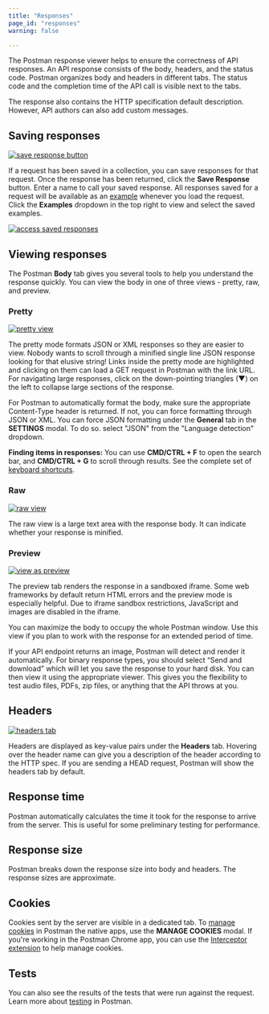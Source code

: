 ```yaml
---
title: "Responses"
page_id: "responses"
warning: false

---
```


The Postman response viewer helps to ensure the correctness of API responses. An API response consists of the body, headers, and the status code. Postman organizes body and headers in different tabs. The status code and the completion time of the API call is visible next to the tabs.

The response also contains the HTTP specification default description. However, API authors can also add custom messages.

## Saving responses

[![save response button](https://s3.amazonaws.com/postman-static-getpostman-com/postman-docs/58538745.png)](https://s3.amazonaws.com/postman-static-getpostman-com/postman-docs/58538745.png)

If a request has been saved in a collection, you can save responses for that request. Once the response has been returned, click the **Save Response** button. Enter a name to call your saved response. All responses saved for a request will be available as an [example](/docs/postman/collections/examples) whenever you load the request. Click the **Examples** dropdown in the top right to view and select the saved examples.

[![access saved responses](https://s3.amazonaws.com/postman-static-getpostman-com/postman-docs/examplesDropdown.png)](https://s3.amazonaws.com/postman-static-getpostman-com/postman-docs/examplesDropdown.png)

## Viewing responses

The Postman **Body** tab gives you several tools to help you understand the response quickly. You can view the body in one of three views - pretty, raw, and preview.

### Pretty

[![pretty view](https://s3.amazonaws.com/postman-static-getpostman-com/postman-docs/58538803.png)](https://s3.amazonaws.com/postman-static-getpostman-com/postman-docs/58538803.png)

The pretty mode formats JSON or XML responses so they are easier to view. Nobody wants to scroll through a minified single line JSON response looking for that elusive string! Links inside the pretty mode are highlighted and clicking on them can load a GET request in Postman with the link URL. For navigating large responses, click on the down-pointing triangles (▼) on the left to collapse large sections of the response.

For Postman to automatically format the body, make sure the appropriate Content-Type header is returned. If not, you can force formatting through JSON or XML. You can force JSON formatting under the **General** tab in the **SETTINGS** modal. To do so. select "JSON" from the "Language detection" dropdown.

**Finding items in responses:** You can use **CMD/CTRL + F** to open the search bar, and **CMD/CTRL + G** to scroll through results. See the complete set of [keyboard shortcuts](/docs/postman/launching_postman/navigating_postman).

### Raw

[![raw view](https://s3.amazonaws.com/postman-static-getpostman-com/postman-docs/58538811.png)](https://s3.amazonaws.com/postman-static-getpostman-com/postman-docs/58538811.png)

The raw view is a large text area with the response body. It can indicate whether your response is minified.

### Preview

[![view as preview](https://s3.amazonaws.com/postman-static-getpostman-com/postman-docs/58538940.png)](https://s3.amazonaws.com/postman-static-getpostman-com/postman-docs/58538940.png)

The preview tab renders the response in a sandboxed iframe. Some web frameworks by default return HTML errors and the preview mode is especially helpful. Due to iframe sandbox restrictions, JavaScript and images are disabled in the iframe.

You can maximize the body to occupy the whole Postman window. Use this view if you plan to work with the response for an extended period of time.

If your API endpoint returns an image, Postman will detect and render it automatically. For binary response types, you should select “Send and download” which will let you save the response to your hard disk. You can then view it using the appropriate viewer. This gives you the flexibility to test audio files, PDFs, zip files, or anything that the API throws at you.

## Headers

[![headers tab](https://s3.amazonaws.com/postman-static-getpostman-com/postman-docs/58539000.png)](https://s3.amazonaws.com/postman-static-getpostman-com/postman-docs/58539000.png)

Headers are displayed as key-value pairs under the **Headers** tab. Hovering over the header name can give you a description of the header according to the HTTP spec. If you are sending a HEAD request, Postman will show the headers tab by default.

## Response time

Postman automatically calculates the time it took for the response to arrive from the server. This is useful for some preliminary testing for performance.

## Response size

Postman breaks down the response size into body and headers. The response sizes are approximate.

## Cookies

Cookies sent by the server are visible in a dedicated tab. To [manage cookies](/docs/postman/sending_api_requests/cookies) in Postman the native apps, use the **MANAGE COOKIES** modal. If you're working in the Postman Chrome app, you can use the [Interceptor extension](/docs/postman/sending_api_requests/interceptor_extension) to help manage cookies.

## Tests

You can also see the results of the tests that were run against the request. Learn more about [testing](/docs/postman/scripts/test_scripts) in Postman.

